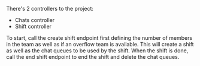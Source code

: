 There's 2 controllers to the project:
 - Chats controller
 - Shift controller

To start, call the create shift endpoint first defining the number of members in the team as well as if an overflow team is available. This will create a shift as well as the chat queues to be used by the shift.
When the shift is done, call the end shift endpoint to end the shift and delete the chat queues.

